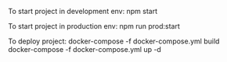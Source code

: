 To start project in development env:
npm start

To start project in production env:
npm run prod:start

To deploy project:
docker-compose -f docker-compose.yml build \
docker-compose -f docker-compose.yml up -d
